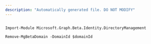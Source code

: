 ```yaml
---
description: "Automatically generated file. DO NOT MODIFY"
---
```


```powershellv2

Import-Module Microsoft.Graph.Beta.Identity.DirectoryManagement

Remove-MgBetaDomain -DomainId $domainId

```